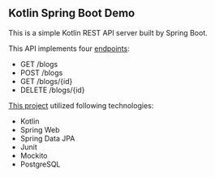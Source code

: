 ## Kotlin Spring Boot Demo

This is a simple Kotlin REST API server built by Spring Boot. 

This API implements four [endpoints](https://app.swaggerhub.com/apis/natebowang/kotlin-spring_boot_demo/1.0.0):
* GET /blogs
* POST /blogs
* GET /blogs/{id}
* DELETE /blogs/{id}

[This project](https://github.com/natebowang/blog-demo) utilized following technologies:
* Kotlin
* Spring Web
* Spring Data JPA
* Junit
* Mockito
* PostgreSQL
